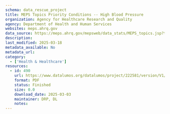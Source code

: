 ```yaml
---
schema: data_rescue_project 
title: MEPS Topics Priority Conditions -- High Blood Pressure
organization: Agency for Healthcare Research and Quality
agency: Department of Health and Human Services
websites: meps.ahrq.gov
data_source: https://meps.ahrq.gov/mepsweb/data_stats/MEPS_topics.jsp?topicid=4Z3
description: 
last_modified: 2025-03-18
metadata_available: No
metadata_url: 
category:
  - ['Health & Healthcare'] 
resources:
  - id: 490
    url: https://www.datalumos.org/datalumos/project/222581/version/V1/view
    format: PDF
    status: Finished
    size: 0.0
    download_date: 2025-03-03
    maintainer: DRP, DL
    notes: 
---
```

